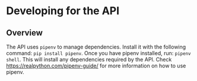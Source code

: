 # Developing for the API

## Overview
The API uses `pipenv` to manage dependencies. Install it with the following command: `pip install pipenv`.
Once you have pipenv installed, run: `pipenv shell`. This will install any dependencies required by the API.
Check https://realpython.com/pipenv-guide/ for more information on how to use pipenv.


